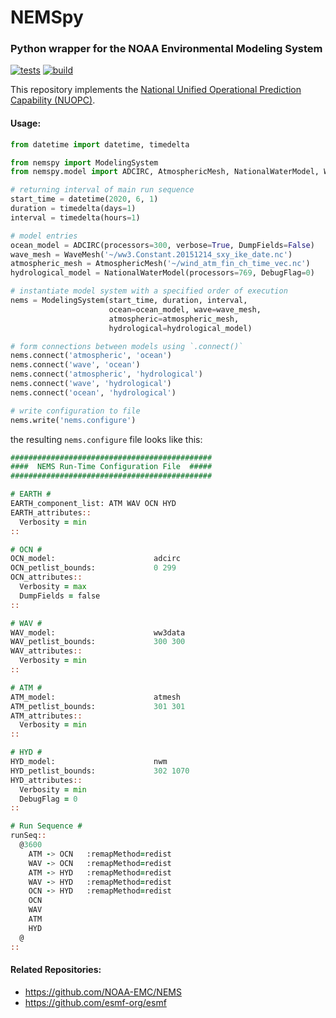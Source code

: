 # NEMSpy
### Python wrapper for the NOAA Environmental Modeling System

[![tests](https://github.com/noaa-ocs-modeling/NEMSpy/workflows/tests/badge.svg)](https://github.com/noaa-ocs-modeling/NEMSpy/actions?query=workflow%3Atests)
[![build](https://github.com/noaa-ocs-modeling/NEMSpy/workflows/build/badge.svg)](https://github.com/noaa-ocs-modeling/NEMSpy/actions?query=workflow%3Abuild)

This repository implements the [National Unified Operational Prediction Capability (NUOPC)](https://www.earthsystemcog.org/projects/nuopc/).

#### Usage:
```python
from datetime import datetime, timedelta

from nemspy import ModelingSystem
from nemspy.model import ADCIRC, AtmosphericMesh, NationalWaterModel, WaveMesh

# returning interval of main run sequence
start_time = datetime(2020, 6, 1)
duration = timedelta(days=1)
interval = timedelta(hours=1)

# model entries
ocean_model = ADCIRC(processors=300, verbose=True, DumpFields=False)
wave_mesh = WaveMesh('~/ww3.Constant.20151214_sxy_ike_date.nc')
atmospheric_mesh = AtmosphericMesh('~/wind_atm_fin_ch_time_vec.nc')
hydrological_model = NationalWaterModel(processors=769, DebugFlag=0)

# instantiate model system with a specified order of execution
nems = ModelingSystem(start_time, duration, interval, 
                      ocean=ocean_model, wave=wave_mesh, 
                      atmospheric=atmospheric_mesh, 
                      hydrological=hydrological_model)

# form connections between models using `.connect()`
nems.connect('atmospheric', 'ocean')
nems.connect('wave', 'ocean')
nems.connect('atmospheric', 'hydrological')
nems.connect('wave', 'hydrological')
nems.connect('ocean', 'hydrological')

# write configuration to file
nems.write('nems.configure')
```

the resulting `nems.configure` file looks like this:
```fortran
#############################################
####  NEMS Run-Time Configuration File  #####
#############################################

# EARTH #
EARTH_component_list: ATM WAV OCN HYD
EARTH_attributes::
  Verbosity = min
::

# OCN #
OCN_model:                      adcirc
OCN_petlist_bounds:             0 299
OCN_attributes::
  Verbosity = max
  DumpFields = false
::

# WAV #
WAV_model:                      ww3data
WAV_petlist_bounds:             300 300
WAV_attributes::
  Verbosity = min
::

# ATM #
ATM_model:                      atmesh
ATM_petlist_bounds:             301 301
ATM_attributes::
  Verbosity = min
::

# HYD #
HYD_model:                      nwm
HYD_petlist_bounds:             302 1070
HYD_attributes::
  Verbosity = min
  DebugFlag = 0
::

# Run Sequence #
runSeq::
  @3600
    ATM -> OCN   :remapMethod=redist
    WAV -> OCN   :remapMethod=redist
    ATM -> HYD   :remapMethod=redist
    WAV -> HYD   :remapMethod=redist
    OCN -> HYD   :remapMethod=redist
    OCN
    WAV
    ATM
    HYD
  @
::
```

#### Related Repositories:
- https://github.com/NOAA-EMC/NEMS
- https://github.com/esmf-org/esmf
